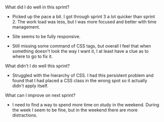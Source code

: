 What did I do well in this sprint?

- Picked up the pace a bit. I got through sprint 3 a lot quicker than sprint 2. The work load was less, but I was more focused and better with time management.

- Site seems to be fully responsive.

- Still missing some command of CSS tags, but overall I feel that when something doesn't look the way I want it, I at least have a clue as to where to go to fix it.

What didn't I do well this sprint?

- Struggled with the hierarchy of CSS. I had this persistent problem and found that I had placed a CSS class in the wrong spot so it actually didn't apply itself.

What can I improve on next sprint?

- I need to find a way to spend more time on study in the weekend. During the week I seem to be fine, but in the weekend there are more distractions.